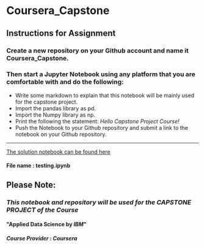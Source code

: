 # Coursera_Capstone

## Instructions for Assignment

### Create a new repository on your Github account and name it Coursera_Capstone. 
### Then start a Jupyter Notebook using any platform that you are comfortable with and do the following:

- Write some markdown to explain that this notebook will be mainly used for the capstone project.
- Import the pandas library as pd.
- Import the Numpy library as np.
- Print the following the statement: *Hello Capstone Project Course!*
- Push the Notebook to your Github repository and submit a link to the notebook on your Github repository.
---------------------------------------------------------------------------------------------------------------

[The solution notebook can be found here](https://github.com/MehaRima/Coursera_Capstone)
#### File name : testing.ipynb

## Please Note:

### *This notebook and repository will be used for the CAPSTONE PROJECT of the Course*

#### "Applied Data Science by *IBM*"
##### Course Provider : *Coursera*


